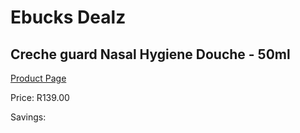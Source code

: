 
# Ebucks Dealz
## Creche guard Nasal Hygiene Douche - 50ml
[Product Page](https://www.ebucks.com/web/shop/productSelected.do?prodId=1186048310&catId=1133291653)

Price: R139.00

Savings: 


	